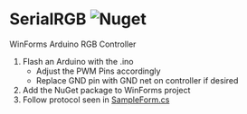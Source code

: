 # SerialRGB ![Nuget](https://img.shields.io/nuget/v/SerialRGBController)
WinForms Arduino RGB Controller

1) Flash an Arduino with the .ino
	- Adjust the PWM Pins accordingly
	- Replace GND pin with GND net on controller if desired
2) Add the NuGet package to WinForms project
3) Follow protocol seen in [SampleForm.cs](https://github.com/bradmartin333/SerialRGB/blob/main/SerialRGBController/SerialRGBSample/SampleForm.cs)
